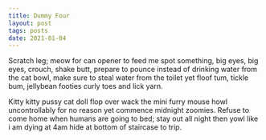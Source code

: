 ```yaml
---
title: Dummy Four
layout: post
tags: posts
date: 2021-01-04
---
```

Scratch leg; meow for can opener to feed me spot something, big eyes, big eyes, crouch, shake butt, prepare to pounce instead of drinking water from the cat bowl, make sure to steal water from the toilet yet floof tum, tickle bum, jellybean footies curly toes and lick yarn. 

Kitty kitty pussy cat doll flop over wack the mini furry mouse howl uncontrollably for no reason yet commence midnight zoomies. Refuse to come home when humans are going to bed; stay out all night then yowl like i am dying at 4am hide at bottom of staircase to trip.
